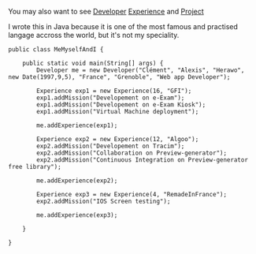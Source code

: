 You may also want to see [Developer](Developer.md) [Experience](Experience.md) and [Project](Project.md)

I wrote this in Java because it is one of the most famous and practised langage accross the world, but it's not my speciality.
```
public class MeMyselfAndI {

    public static void main(String[] args) {
        Developer me = new Developer("Clément", "Alexis", "Herawo", new Date(1997,9,5), "France", "Grenoble", "Web app Developer");
        
        Experience exp1 = new Experience(16, "GFI");
        exp1.addMission("Developement on e-Exam");
        exp1.addMission("Developement on e-Exam Kiosk");
        exp1.addMission("Virtual Machine deployment");
        
        me.addExperience(exp1);
        
        Experience exp2 = new Experience(12, "Algoo");
        exp2.addMission("Developement on Tracim");
        exp2.addMission("Collaboration on Preview-generator");
        exp2.addMission("Continuous Integration on Preview-generator free library");
        
        me.addExperience(exp2);
        
        Experience exp3 = new Experience(4, "RemadeInFrance");
        exp2.addMission("IOS Screen testing");
        
        me.addExperience(exp3);
                
    }
    
}
```